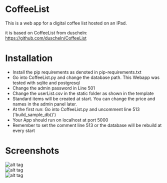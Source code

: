 # CoffeeList

This is a web app for a digital coffee list hosted on an IPad.

it is based on CoffeeList from duscheln: https://github.com/duscheln/CoffeeList


# Installation

* Install the pip requirements as denoted in pip-requirements.txt
* Go into CoffeeList.py and change the database path. This Webapp was tested with sqlite and postgresql
* Change the admin password in Line 501
* Change the userList.csv in the static folder as shown in the template
* Standard items will be created at start. You can change the price and names in the admin panel later.
* At the first run: Go into CoffeeList.py and uncomment line 513 \('build\_sample\_db\(\)'\)
* Your App should run on localhost at port 5000
* Remember to set the comment line 513 or the database will be rebuild at every start

# Screenshots

![alt tag](https://cloud.githubusercontent.com/assets/20201737/20141250/c9264674-a68f-11e6-9e6c-24ccb540a13d.png)  
![alt tag](https://cloud.githubusercontent.com/assets/20201737/20141251/c92f8874-a68f-11e6-9ac9-5661d08d78e2.png)  
![alt tag](https://cloud.githubusercontent.com/assets/20201737/20141248/c910eebe-a68f-11e6-8942-05f3d5c3d386.png)
